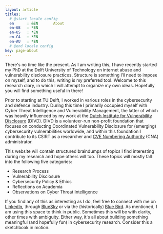 ```yaml
---
layout: article
titles:
  # @start locale config
  en      : &EN       About
  en-GB   : *EN
  en-US   : *EN
  en-CA   : *EN
  en-AU   : *EN
  # @end locale config
key: page-about
---
```


There's no time like the present. As I am writing this, I have recently started my PhD at the Delft University of Technology on internet abuse and vulnerability disclosure practices. Structure is something I’ll need to impose on myself, and to do this, writing is my preferred tool. Welcome to this research diary, in which I will attempt to organize my own ideas. Hopefully you will find something useful in there!

Prior to starting at TU Delft, I worked in various roles in the cybersecurity and defence industry. During this time I primarily occupied myself with Cyber Threat Intelligence and Vulnerability Management, the latter of which was heavily influenced by my work at the [Dutch Institute for Vulnerability Disclosure](https://www.divd.nl/who-we-are/team/people/max-van-der-horst/) (DIVD). DIVD is a volunteer-run non-profit foundation that focuses on conducting Coordinated Vulnerability Disclosure for (emerging) cybersecurity vulnerabilities worldwide, and within this foundation I contribute to its CSIRT as a researcher and [CVE Numbering Authority](https://www.cve.org/ProgramOrganization/CNAs) (CNA) administrator.

This website will contain structured braindumps of topics I find interesting during my research and hope others will too. These topics will mostly fall into the following five categories:
* Research Process
* Vulnerability Disclosure
* Cybersecurity Policy & Ethics
* Reflections on Academia
* Observations on Cyber Threat Intelligence

If you find any of this as interesting as I do, feel free to connect with me on [LinkedIn](https://linkedin.com/in/maxhorst), through [BlueSky](https://bsky.app/profile/disclosing.observer) or via the (historically) [Blue Bird](https://x.com/Shaunitor). As mentioned, I am using this space to think in public. Sometimes this will be with clarity, other times with ambiguity. Either way, it's all about building something meaningful (and hopefully fun) in cybersecurity research. Consider this a sketchbook in motion.

